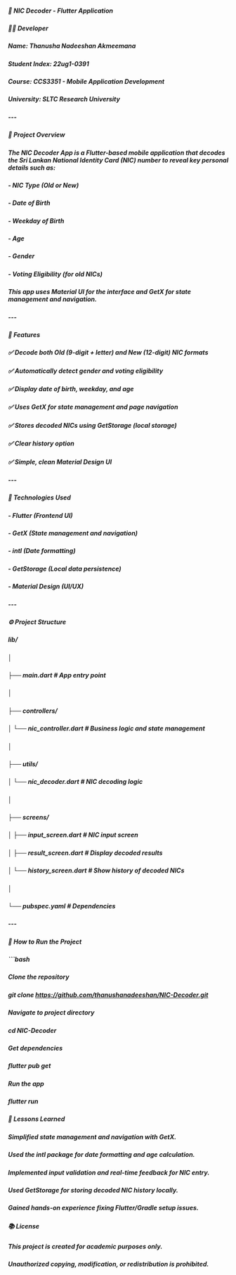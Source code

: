 ##### 🪪 NIC Decoder - Flutter Application

##### 

##### 👨‍💻 Developer

##### Name: Thanusha Nadeeshan Akmeemana

##### Student Index: 22ug1-0391

##### Course: CCS3351 - Mobile Application Development

##### University: SLTC Research University

##### 

##### ---

##### 

##### 📱 Project Overview

##### The NIC Decoder App is a Flutter-based mobile application that decodes the Sri Lankan National Identity Card (NIC) number to reveal key personal details such as:

##### 

##### \- NIC Type (Old or New)

##### \- Date of Birth

##### \- Weekday of Birth

##### \- Age

##### \- Gender

##### \- Voting Eligibility (for old NICs)

##### 

##### This app uses Material UI for the interface and GetX for state management and navigation.

##### 

##### ---

##### 

##### 🧠 Features

##### ✅ Decode both Old (9-digit + letter) and New (12-digit) NIC formats

##### ✅ Automatically detect gender and voting eligibility

##### ✅ Display date of birth, weekday, and age

##### ✅ Uses GetX for state management and page navigation

##### ✅ Stores decoded NICs using GetStorage (local storage)

##### ✅ Clear history option

##### ✅ Simple, clean Material Design UI

##### 

##### ---

##### 

##### 🧩 Technologies Used

##### \- Flutter (Frontend UI)

##### \- GetX (State management and navigation)

##### \- intl (Date formatting)

##### \- GetStorage (Local data persistence)

##### \- Material Design (UI/UX)

##### 

##### ---

##### 

##### ⚙️ Project Structure

##### 

##### lib/

##### │

##### ├── main.dart # App entry point

##### │

##### ├── controllers/

##### │ └── nic\_controller.dart # Business logic and state management

##### │

##### ├── utils/

##### │ └── nic\_decoder.dart # NIC decoding logic

##### │

##### ├── screens/

##### │ ├── input\_screen.dart # NIC input screen

##### │ ├── result\_screen.dart # Display decoded results

##### │ └── history\_screen.dart # Show history of decoded NICs

##### │

##### └── pubspec.yaml # Dependencies

##### 

##### 

##### ---

##### 

##### 🚀 How to Run the Project

##### 

##### ```bash

##### Clone the repository

##### git clone https://github.com/thanushanadeeshan/NIC-Decoder.git

##### 

##### Navigate to project directory

##### cd NIC-Decoder

##### 

##### Get dependencies

##### flutter pub get

##### 

##### Run the app

##### flutter run

##### 

##### 🧾 Lessons Learned

##### 

##### Simplified state management and navigation with GetX.

##### 

##### Used the intl package for date formatting and age calculation.

##### 

##### Implemented input validation and real-time feedback for NIC entry.

##### 

##### Used GetStorage for storing decoded NIC history locally.

##### 

##### Gained hands-on experience fixing Flutter/Gradle setup issues.

##### 

##### 📚 License

##### 

##### This project is created for academic purposes only.

##### Unauthorized copying, modification, or redistribution is prohibited.

##### 

